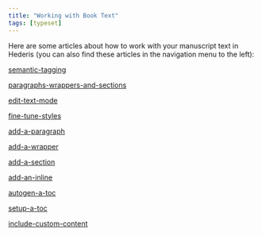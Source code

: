 ```yaml
---
title: "Working with Book Text"
tags: [typeset]
---
```

 
<html><body><section data-type="chapter" class="hsecchapter" data-hederis-type="hsecchapter" id="intro-book-text" data-pi-attrs="id: intro-book-text; data-tags: typeset;" role="doc-chapter" data-tags="typeset" data-author-name=" " data-book-title=" " title="Working with Book Text"><p class="hblkp" data-hederis-type="hblkp" id="pgd0016of">Here are some articles about how to work with your manuscript text in Hederis (you can also find these articles in the navigation menu to the left): </p><p class="hblkp" data-hederis-type="hblkp" id="pJtaQl6OX"><a href="{% link _docs/semantic-tagging.md %}" class="hspana" data-hederis-type="hspana" id="pr5Cirqm3">semantic-tagging</a></p><p class="hblkp" data-hederis-type="hblkp" id="pEL6hadva"><a href="{% link _docs/paragraphs-wrappers-and-sections.md %}" class="hspana" data-hederis-type="hspana" id="pzlFJ8jhy">paragraphs-wrappers-and-sections</a></p><p class="hblkp" data-hederis-type="hblkp" id="p3tjDNWx1"><a href="{% link _docs/edit-text-mode.md %}" class="hspana" data-hederis-type="hspana" id="pDH8XSZMS">edit-text-mode</a></p><p class="hblkp" data-hederis-type="hblkp" id="pqEPz2gAs"><a href="{% link _docs/fine-tune-styles.md %}" class="hspana" data-hederis-type="hspana" id="paly6Yvrd">fine-tune-styles</a></p><p class="hblkp" data-hederis-type="hblkp" id="ppSesNuzC"><a href="{% link _docs/add-a-paragraph.md %}" class="hspana" data-hederis-type="hspana" id="p1RMiNBph">add-a-paragraph</a></p><p class="hblkp" data-hederis-type="hblkp" id="pr8CRWGEq"><a href="{% link _docs/add-a-wrapper.md %}" class="hspana" data-hederis-type="hspana" id="pf0uJiih8">add-a-wrapper</a></p><p class="hblkp" data-hederis-type="hblkp" id="pK4i9iM9K"><a href="{% link _docs/add-a-section.md %}" class="hspana" data-hederis-type="hspana" id="pXd3NLzkA">add-a-section</a></p><p class="hblkp" data-hederis-type="hblkp" id="pUKvPkBBq"><a href="{% link _docs/add-an-inline.md %}" class="hspana" data-hederis-type="hspana" id="pbLil1mdA">add-an-inline</a></p><p class="hblkp" data-hederis-type="hblkp" id="pY5YNUdvd"><a href="{% link _docs/autogen-a-toc.md %}" class="hspana" data-hederis-type="hspana" id="prxfyhELP">autogen-a-toc</a></p><p class="hblkp" data-hederis-type="hblkp" id="pbhNUbMQ7"><a href="{% link _docs/setup-a-toc.md %}" class="hspana" data-hederis-type="hspana" id="pwtmx061l">setup-a-toc</a></p><p class="hblkp" data-hederis-type="hblkp" id="p4XWpHAVS"><a href="{% link _docs/include-custom-content.md %}" class="hspana" data-hederis-type="hspana" id="pelRrDwAe">include-custom-content</a></p></section></body></html>
